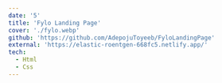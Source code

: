 ```yaml
---
date: '5'
title: 'Fylo Landing Page'
cover: './fylo.webp'
github: 'https://github.com/AdepojuToyeeb/FyloLandingPage'
external: 'https://elastic-roentgen-668fc5.netlify.app/'
tech:
  - Html
  - Css
---
```



